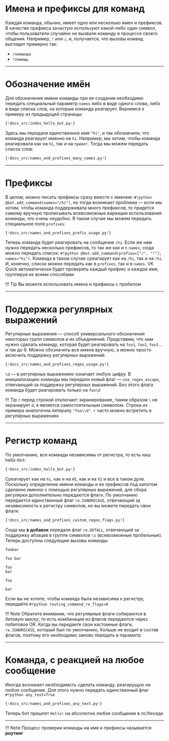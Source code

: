 # Имена и префиксы для команд

Каждая команда, обычно, имеет одно или несколько имен и префиксов. В качестве префикса зачастую используют какой-либо один символ, чтобы пользователи случайно не вызвали команду в процессе своего общения. Например, `!` или `/`, и, получается, что вызовы команд выглядит примерно так:

* `/команда`
* `!помощь`

***

# Обозначение имён
Для обозначения имени команды при ее создании необходимо передать специальный параметр `names` либо в виде одного слова, либо в виде списка слов, на которые команда реагирует. Вернемся к примеру из предыдущей страницы:

```python
{!docs_src/index_hello_bot.py!}
```

Здесь мы передали единственное имя `"hi"`, и так обозначили, что команда реагирует именно на `hi`. Например, мы хотим, чтобы команда реагировала как на `hi`, так и на `привет`. Тогда мы можем передать список слов:

```python
{!docs_src/names_and_prefixes_many_names.py!}
```

***

# Префиксы
В целом, можно писать префиксы сразу вместе с именем: `#!python @bot.add_command(names="/hi")`, но тогда возникает проблема — если мы хотим, чтобы команда поддерживала много префиксов, то придется самому вручную прописывать всевозможные вариации использования команды, что очень неудобно. В таком случае мы можем передать специальное поле `prefixes`:

```python
{!docs_src/names_and_prefixes_prefix_usage.py!}
```

Теперь команда будет реагировать на сообщение `/hi`. Если же нам нужно передать несколько префиксов, то так же как и с `names`, сюда можно передать список: `#!python @bot.add_command(prefiex=["/", "!"], names="hi")`. Команда в таком случае среагирует как на `/hi`, так и на `!hi`. И, конечно, список можно передать как в `prefixes`, так и в `names`. VK Quick автоматически будет проверять каждый префикс и каждое имя, группируя их всеми способами

!!! Tip
    Вы можете использовать имена и префиксы с пробелом

***

# Поддержка регулярных выражений
Регулярные выражения — способ универсального обозначения некоторых групп символов и их объединений. Представим, что нам нужно сделать команду, которая будет реагировать на `foo1`, `foo2`, `foo3`... и так до 9. Можно обозначить все имена вручную, а можно просто включить поддержку регулярных выражений:


```python
{!docs_src/names_and_prefixes_regex_usage.py!}
```

`\d` — в регулярных выражениях означает любую цифру. В инициализацию команды мы передали новый флаг — `use_regex_escape`, отвечающий за поддержку регулярных выражений. Без этого флага команда будет реагировать только на `foo\d`

!!! Tip
    `r` перед строкой отключает экранирование, таким образом `\` не экранирует `d`, я является самостоятельным символом. Строка из примера аналогична литералу `"foo\\d"`. `r` часто можно встретить в регулярных выражениях

***

# Регистр команд
По умолчанию, все команды независимы от регистра, то есть наш hello-бот:

```python
{!docs_src/index_hello_bot.py!}
```

Среагирует как на `hi`, как и на `HI`, как и на `hI` и все в таком духе. Поскольку определение имени команды и ее префиксов под капотом сделанно именно с помощью регулярных выражений, для сбора регулярки дополнительно передаются флаги. По умолчанию передается единственный флаг `re.IGNORECASE`, отвечающий за независимость к регистру символов, но вы можете передать свои флаги:


```python
{!docs_src/names_and_prefixes_custom_regex_flags.py!}
```

Сюда мы __в добавок__ передали флаг `re.DOTALL`, отвечающий за поддержку абзацев в группе символов `\s` (всевозможные пробельные). Теперь доступны следующие вызовы команды:

```
foobar
```
```
foo bar
```
```
foo
bar
```
```
foo

bar
```

Если вы не хотите, чтобы команда была независима к регистру, передайте `#!python routing_command_re_flags=0`


!!! Note
    Обратите внимание, что регулярные флаги собираются в _битовую маску_, то есть комбинации из флагов передаются через побитовое OR. Когда вы передаете свои кастомные флаги, `re.IGNORECASE`, который был по умолчанию, больше не входит в состав флагов, поэтому его необходимо заново передать в параметр

***

# Команда, с реакцией на любое сообщение
Иногда возникает необходимсть сделать команду, реагирущую на любое сообщение. Для этого нужно передать единственный флаг `#!python any_text=True`

```python
{!docs_src/names_and_prefixes_any_text.py!}
```

Теперь бот пришлет `Hello!` на абсолютно любое сообщение в лс/беседе

***

!!! Note
    Процесс проверки команды на имя и префиксы называется __роутинг__
